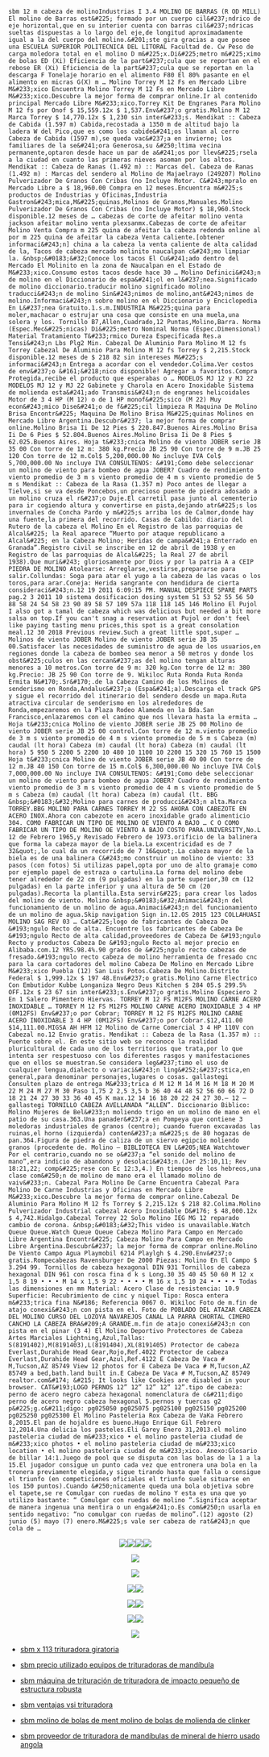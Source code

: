 
```
sbm 12 m cabeza de molinoIndustrias I 3.4 MOLINO DE BARRAS (R OD MILL) El molino de Barras est&#225; formado por un cuerpo cil&#237;ndrico de eje horizontal,que en su interior cuenta con barras cil&#237;ndricas sueltas dispuestas a lo largo del eje,de longitud aproximadamente igual a la del cuerpo del molino.&#201;ste gira gracias a que posee una ESCUELA SUPERIOR POLITECNICA DEL LITORAL Facultad de. Cw Peso de carga moledora total en el molino D m&#225;x.Di&#225;metro m&#225;ximo de bolas ED (Xi) Eficiencia de la part&#237;cula que se reportan en el rebose ER (Xi) Eficiencia de la part&#237;cula que se reportan en la descarga F Tonelaje horario en el alimento F80 El 80% pasante en el alimento en micras G(X) m … Molino Torrey M 12 Fs en Mercado Libre M&#233;xico Encuentra Molino Torrey M 12 Fs en Mercado Libre M&#233;xico.Descubre la mejor forma de comprar online.Ir al contenido principal Mercado Libre M&#233;xico.Torrey Kit De Engranes Para Molino M 12 fs por Onof $ 15,559.12x $ 1,537.Env&#237;o gratis.Molino M 12 Marca Torrey $ 14,770.12x $ 1,230 sin inter&#233;s. Mendikat :: Cabeza de Cabida (1.597 m) Cabida,recostada a 1350 m de altitud bajo la ladera W del Pico,que es como los cabide&#241;os llaman al cerro Cabeza de Cabida (1597 m),se queda vac&#237;a en invierno; los familiares de la se&#241;ora Generosa,su &#250;ltima vecina permanente,optaron desde hace un par de a&#241;os por llev&#225;rsela a la ciudad en cuanto las primeras nieves asoman por los altos. Mendikat :: Cabeza de Ranas (1.492 m) :: Marcas del. Cabeza de Ranas (1.492 m) : Marcas del sendero al Molino de Majaelrayo (249207) Molino Pulverizador De Granos Con Cribas (no Incluye Motor. C&#243;mpralo en Mercado Libre a $ 18,960.00 Compra en 12 meses.Encuentra m&#225;s productos de Industrias y Oficinas,Industria Gastron&#243;mica,M&#225;quinas,Molinos de Granos,Manuales.Molino Pulverizador De Granos Con Cribas (no Incluye Motor) $ 18,960.Stock disponible.12 meses de … cabezas de corte de afeitar molino venta jackson afeitar molino venta plexsanmx.Cabezas de corte de afeitar Molino Venta Compra m 225 quina de afeitar la cabeza redonda online al por m 225 quina de afeitar la cabeza Venta caliente.[obtener informaci&#243;n] china a la cabeza la venta caliente de alta calidad de la, Tacos de cabeza mercado molinito naucalpan c&#243;mo limpiar la. &nbsp;&#0183;&#32;Conoce los tacos El Cu&#241;ado dentro del Mercado El Molinito en la zona de Naucalpan en el Estado de M&#233;xico.Consumo estos tacos desde hace 30 … Molino Definici&#243;n de molino en el Diccionario de espa&#241;ol en l&#237;nea.Significado de molino diccionario.traducir molino significado molino traducci&#243;n de molino Sin&#243;nimos de molino,ant&#243;nimos de molino.Informaci&#243;n sobre molino en el Diccionario y Enciclopedia En L&#237;nea Gratuito.1.s.m.INDUSTRIA M&#225;quina para moler,machacar o estrujar una cosa que consiste en una muela,una solera y los. Tornillo B7,Allen,Cuadrado,12 Puntas,Molino,Barra. Norma (Espec.Mec&#225;nicas) Di&#225;metro Nominal Norma (Espec.Dimensional) Material Tratamiento T&#233;rmico Dureza Especificada Res.a Tensi&#243;n Lbs Plg2 Min. Cabezal De Aluminio Para Molino M 12 fs Torrey Cabezal De Aluminio Para Molino M 12 fs Torrey $ 2,215.Stock disponible.12 meses de $ 218 82 sin intereses M&#225;s informaci&#243;n Entrega a acordar con el vendedor.Colima.Ver costos de env&#237;o &#161;&#218;nico disponible! Agregar a favoritos.Compra Protegida,recibe el producto que esperabas o … MODELOS MJ 12 y MJ 22 MODELOS MJ 12 y MJ 22 Gabinete y Charola en Acero Inoxidable Sistema de molienda esta&#241;ado Transmisi&#243;n de engranes helicoidales Motor de 3 4 HP (M 12) o de 1 HP monof&#225;sico (M 22) Muy econ&#243;mico Dise&#241;o de f&#225;cil limpieza R Maquina De Molino Brisa Encontr&#225; Maquina De Molino Brisa M&#225;quinas Molinos en Mercado Libre Argentina.Descubr&#237; la mejor forma de comprar online.Molino Brisa Ii De 12 Pies $ 220.847.Buenos Aires.Molino Brisa Ii De 6 Pies $ 52.804.Buenos Aires.Molino Brisa Ii De 8 Pies $ 62.025.Buenos Aires. Hoja t&#233;cnica Molino de viento JOBER serie JB 35 00 Con torre de 12 m: 380 kg.Precio JB 25 90 Con torre de 9 m.JB 25 120 Con torre de 12 m.Col$ 5,200,000.00 No incluye IVA Col$ 5,700,000.00 No incluye IVA CONSULTENOS: &#191;Como debe seleccionar un molino de viento para bombeo de agua JOBER? Cuadro de rendimiento viento promedio de 3 m s viento promedio de 4 m s viento promedio de 5 m s Mendikat :: Cabeza de la Rasa (1.357 m) Poco antes de llegar a Tielve,si se va desde Poncebos,un precioso puente de piedra adosado a un molino cruza el r&#237;o Duje.El carretil pasa junto al cementerio para ir cogiendo altura y convertirse en pista,dejando atr&#225;s los invernales de Concha Pardo y m&#225;s arriba los de Calmor,donde hay una fuente,la primera del recorrido. Casas de Cabildo: diario del Rutero de la cabeza el Molino En el Registro de las parroquias de Alcal&#225; la Real aparece “Muerto por ataque republicano a Alcal&#225; en la Cabeza Molino; Heridas de campa&#241;a Enterrado en Granada”.Registro civil se inscribe en 12 de abril de 1938 y en Registro de las parroquias de Alcal&#225; la Real 27 de abril 1938).Que muri&#243; gloriosamente por Dios y por la patria A a CEIP PIEDRA DE MOLINO Atolearse: Arreglarse,vestirse,prepararse para salir.Collundas: Soga para atar el yugo a la cabeza de las vacas o los toros,para arar.Coneja: Herida sangrante con hendidura de cierta consideraci&#243;n.12 19 2011 6:09:15 PM. MANUAL DESPIECE SPARE PARTS pag.2 3 2011 10 sistema dosificacion dosing system 51 53 52 55 56 50 88 58 24 54 58 23 90 89 58 57 109 57a 118 118 145 146 Molino El Pujol I also got a tamal de cabeza which was delicious but needed a bit more salsa on top.If you can't snag a reservation at Pujol or don't feel like paying tasting menu prices,this spot is a great consolation meal.12 30 2018 Previous review.Such a great little spot,super … Molinos de viento JOBER Molino de viento JOBER serie JB 35 00.Satisfacer las necesidades de suministro de agua de los usuarios,en regiones donde la cabeza de bombeo sea menor a 50 metros y donde los obst&#225;culos en las cercan&#237;as del molino tengan alturas menores a 10 metros.Con torre de 9 m: 320 kg.Con torre de 12 m: 380 kg.Precio: JB 25 90 Con torre de 9. Wikiloc Ruta Ronda Ruta Ronda Ermita N&#170;.Sr&#170;.de la Cabeza Camino de los Molinos de senderismo en Ronda,Andaluc&#237;a (Espa&#241;a).Descarga el track GPS y sigue el recorrido del itinerario del sendero desde un mapa.Ruta atractiva circular de senderismo en los alrededores de Ronda,empezaremos en la Plaza Rodeo Alameda en la Bda.San Francisco,enlazaremos con el camino que nos llevara hasta la ermita … Hoja t&#233;cnica Molino de viento JOBER serie JB 25 00 Molino de viento JOBER serie JB 25 00 control.Con torre de 12 m.viento promedio de 3 m s viento promedio de 4 m s viento promedio de 5 m s Cabeza (m) caudal (lt hora) Cabeza (m) caudal (lt hora) Cabeza (m) caudal (lt hora) 5 950 5 2200 5 2200 10 480 10 1100 10 2200 15 320 15 760 15 1500 Hoja t&#233;cnica Molino de viento JOBER serie JB 40 00 Con torre de 12 m.JB 40 150 Con torre de 15 m.Col$ 6,300,000.00 No incluye IVA Col$ 7,000,000.00 No incluye IVA CONSULTENOS: &#191;Como debe seleccionar un molino de viento para bombeo de agua JOBER? Cuadro de rendimiento viento promedio de 3 m s viento promedio de 4 m s viento promedio de 5 m s Cabeza (m) caudal (lt hora) Cabeza (m) caudal (lt. BBG &nbsp;&#0183;&#32;Molino para carnes de producci&#243;n alta.Marca TORREY.BBG MOLINO PARA CARNES TORREY M 22 SS AHORA CON CABEZOTE EN ACERO INOX.Ahora con cabezote en acero inoxidable grado alimenticio 304. COMO FABRICAR UN TIPO DE MOLINO OE VIENTO A BAJO … C O COMO FABRICAR UN TIPO DE MOLINO OE VIENTO A BAJO COSTO PARA.UNIVERSITY,No.L 12 de Febrero 1965,y Revisado Febrero de 1973.orificio de la balinera que forma la cabeza mayor de la biela.La excentricidad es de 7 32&quot;,lo cual da un recorrido de 7 16&quot;.La cabeza mayor de la biela es de una balinera C&#243;mo construir un molino de viento: 33 pasos (con fotos) Si utilizas papel,opta por uno de alto gramaje como por ejemplo papel de estraza o cartulina.La forma del molino debe tener alrededor de 22 cm (9 pulgadas) en la parte superior,30 cm (12 pulgadas) en la parte inferior y una altura de 50 cm (20 pulgadas).Recorta la plantilla.Esta servir&#225; para crear los lados del molino de viento. Molino &nbsp;&#0183;&#32;Animaci&#243;n del funcionamiento de un molino de agua.Animaci&#243;n del funcionamiento de un molino de agua.Skip navigation Sign in.12.OS 2015 123 COLLAHUASI MOLINO SAG REV 03 … Cat&#225;logo de fabricantes de Cabeza De &#193;ngulo Recto de alta. Encuentre los fabricantes de Cabeza De &#193;ngulo Recto de alta calidad,proveedores de Cabeza De &#193;ngulo Recto y productos Cabeza De &#193;ngulo Recto al mejor precio en Alibaba.com.12 YRS.98.4%.90 grados de &#225;ngulo recto cabezas de fresado.&#193;ngulo recto cabeza de molino herramienta de fresado cnc para la cara cortadores del molino Cabeza De Molino en Mercado Libre M&#233;xico Puebla (12) San Luis Potos.Cabeza De Molino.Distrito Federal $ 1,999.12x $ 197 48.Env&#237;o gratis.Molino Carne Electrico Con Embutidor Kubbe Longaniza Negro Deus Kitchen $ 284 05.$ 299.5% OFF.12x $ 23 67 sin inter&#233;s.Env&#237;o gratis.Molino Especiero 2 En 1 Salero Pimentero Hiervas. TORREY M 12 FS M12FS MOLINO CARNE ACERO INOXIDABLE … TORREY M 12 FS M12FS MOLINO CARNE ACERO INOXIDABLE 3 4 HP (0M12FS) Env&#237;o por Cobrar; TORREY M 12 FS M12FS MOLINO CARNE ACERO INOXIDABLE 3 4 HP (0M12FS) Env&#237;o por Cobrar.$12,411.00 $14,111.00.MIGSA AH HFM 12 Molino de Carne Comercial 3 4 HP 110V con Cabezal no.12 Envio gratis. Mendikat :: Cabeza de la Rasa (1.357 m) :: Puente sobre el. En este sitio web se reconoce la realidad pluricultural de cada uno de los territorios que trata,por lo que intenta ser respestuoso con los diferentes rasgos y manifestaciones que en ellos se muestran.Se considera leg&#237;timo el uso de cualquier lengua,dialecto o variaci&#243;n ling&#252;&#237;stica,en general,para denominar personajes,lugares o cosas. gallastegi Consulten plazo de entrega M&#233;trica d M 12 M 14 M 16 M 18 M 20 M 22 M 24 M 27 M 30 Paso 1,75 2 2,5 3,5 b 36 40 44 48 52 56 60 66 72 D 18 21 24 27 30 33 36 40 45 K max.12 14 16 18 20 22 24 27 30.— 12 — gallastegi TORNILLO CABEZA AVELLANADA “ALLEN”. Diccionario Biblico: Molino Mujeres de Bel&#233;n moliendo trigo en un molino de mano en el patio de su casa.363.Una panader&#237;a en Pompeya que contiene 3 moledoras industriales de granos (centro); cuando fueron excavadas las ruinas,el horno (izquierda) conten&#237;a m&#225;s de 80 hogazas de pan.364.Figura de piedra de caliza de un siervo egipcio moliendo granos (procedente de. Molino — BIBLIOTECA EN L&#205;NEA Watchtower Por el contrario,cuando no se o&#237;a “el sonido del molino de mano”,era indicio de abandono y desolaci&#243;n.(Jer 25:10,11; Rev 18:21,22; comp&#225;rese con Ec 12:3,4.) En tiempos de los hebreos,una clase com&#250;n de molino de mano era el llamado molino de vaiv&#233;n. Cabezal Para Molino De Carne Encuentra Cabezal Para Molino De Carne Industrias y Oficinas en Mercado Libre M&#233;xico.Descubre la mejor forma de comprar online.Cabezal De Aluminio Para Molino M 12 fs Torrey $ 2,215.12x $ 218 82.Colima.Molino Pulverizador Industrial cabezal Acero Inoxidable D&#176; $ 48,000.12x $ 4,742.Hidalgo.Cabezal Torrey 22 Solo Molino IEG MG 12 reparado cambio de corona. &nbsp;&#0183;&#32;This video is unavailable.Watch Queue Queue.Watch Queue Queue Cabeza Molino Para Campo en Mercado Libre Argentina Encontr&#225; Cabeza Molino Para Campo en Mercado Libre Argentina.Descubr&#237; la mejor forma de comprar online.Molino De Viento Campo Agua Playmobil 6214 Playlgh $ 4.290.Env&#237;o gratis.Rompecabezas Ravensburger De 2000 Piezas: Molino En El Campo $ 3.294 99. Tornillos de cabeza hexagonal DIN 931 Tornillos de cabeza hexagonal DIN 961 con rosca fina d k s Long.30 35 40 45 50 60 M 12 x 1,5 8 19 • • • M 14 x 1,5 9 22 • • • • M 16 x 1,5 10 24 • • • • Todas las dimensiones en mm Material: Acero Clase de resistencia: 10.9 Superficie: Recubrimiento de cinc y niquel Tipo: Rosca entera m&#233;trica fina N&#186; Referencia 0067 0. Wikiloc Foto de m.fin de atajo conexi&#243;n con pista en el. Foto de POBLADO DEL ATAZAR CABEZA DEL MOLINO CURSO DEL LOZOYA NAVAREJOS CANAL LA PARRA CHORTAL CIMERO CANCHO LA CABEZA BRA&#209;A GRANDE.m.fin de atajo conexi&#243;n con pista en el pinar (3 4) El Molino Deportivo Protectores de Cabeza Artes Marciales Lightning,Azul,Tallas: S(8191402),M(8191403),L(8191404),XL(8191405) Protector de cabeza Everlast,Durahide Head Gear,Rojo,Ref.4022 Protector de cabeza Everlast,Durahide Head Gear,Azul,Ref.4122 E Cabeza De Vaca # M,Tucson,AZ 85749 View 12 photos for E Cabeza De Vaca # M,Tucson,AZ 85749 a bed,bath.land built in.E Cabeza De Vaca # M,Tucson,AZ 85749 realtor.com&#174; &#215; It looks like Cookies are disabled in your browser. CAT&#193;LOGO PERNOS 12” 12” 12” 12” 12”.tipo de cabeza: perno de acero negro cabeza hexagonal nomenclatura de c&#211;digo perno de acero negro cabeza hexagonal 5.pernos y tuercas g2 p&#225;g.c&#211;digo: pg025050 pg025075 pg025100 pg025150 pg025200 pg025250 pg025300 El Molino Pasteleria Rox Cabeza de VaKa Febrero 8,2015.El pan de hojaldre es bueno.Hugo Enrique Gil Febrero 12,2014.Una delicia los pasteles.Eli Garey Enero 31,2013.el molino pasteleria ciudad de m&#233;xico • el molino pasteleria ciudad de m&#233;xico photos • el molino pasteleria ciudad de m&#233;xico location • el molino pasteleria ciudad de m&#233;xico. Anexo:Glosario de billar 14:1.Juego de pool que se disputa con las bolas de la 1 a la 15.El jugador consigue un punto cada vez que entronera una bola en la tronera previamente elegida,y sigue tirando hasta que falla o consigue el triunfo (en competiciones oficiales el triunfo suele situarse en los 150 puntos).Cuando &#250;nicamente queda una bola objetiva sobre el tapete,se re Comulgar con ruedas de molino Y esta es una que yo utilizo bastante: “ Comulgar con ruedas de molino ”.Significa aceptar de manera ingenua una mentira o un enga&#241;o.Es com&#250;n usarla en sentido negativo: “no comulgar con ruedas de molino”.(12) agosto (2) junio (5) mayo (7) enero.M&#225;s vale ser cabeza de rat&#243;n que cola de … 
```

<div align="center">

<a href="https://es-mill.shibang-china.com/github&k=sbm+12+m+cabeza+de+molino"><img src="https://static.shibang-china.com/es/mill/index.jpg"></a><a href="https://es-mill.shibang-china.com/materials.htmlgithub&k=sbm+12+m+cabeza+de+molino"><img src="https://static.shibang-china.com/es/mill/materials.jpg"></a><a href="https://es-mill.shibang-china.com/about.htmlgithub&k=sbm+12+m+cabeza+de+molino"><img src="https://static.shibang-china.com/es/mill/about.jpg"></a><a href="https://es-mill.shibang-china.com/contact.htmlgithub&k=sbm+12+m+cabeza+de+molino"><img src="https://static.shibang-china.com/es/mill/contact.jpg"></a>

<a href="https://es-mill.shibang-china.com/github&k=sbm+12+m+cabeza+de+molino"><img src="https://static.shibang-china.com/es/mill/banner.jpg"></a>

<a href="https://swt.shibang-china.com/github&k=sbm+12+m+cabeza+de+molino"><img src="https://static.shibang-china.com/es/mill/chat.jpg"></a>

<a href="https://es-mill.shibang-china.com/products/vertical-roller-mill.htmlgithub&k=sbm+12+m+cabeza+de+molino"><img src="https://static.shibang-china.com/es/mill/vertical.jpg"></a><a href="https://es-mill.shibang-china.com/products/raymond-mill.htmlgithub&k=sbm+12+m+cabeza+de+molino"><img src="https://static.shibang-china.com/es/mill/raymond.jpg"></a>

<a href="https://es-mill.shibang-china.com/products/ultrafine-grinding-mill.htmlgithub&k=sbm+12+m+cabeza+de+molino"><img src="https://static.shibang-china.com/es/mill/ultrafine.jpg"></a><a href="https://es-mill.shibang-china.com/products/trapezium-grinding-mill.htmlgithub&k=sbm+12+m+cabeza+de+molino"><img src="https://static.shibang-china.com/es/mill/trapezium.jpg"></a>

<a href="https://es-mill.shibang-china.com/products/ball-mill.htmlgithub&k=sbm+12+m+cabeza+de+molino"><img src="https://static.shibang-china.com/es/mill/ball.jpg"></a><a href="https://es-mill.shibang-china.com/products/hammer-mill.htmlgithub&k=sbm+12+m+cabeza+de+molino"><img src="https://static.shibang-china.com/es/mill/hammer.jpg"></a>

<a href="https://swt.shibang-china.com/github&k=sbm+12+m+cabeza+de+molino"><img src="https://static.shibang-china.com/es/mill/case.jpg"></a>

</div>


* [sbm x 113 trituradora giratoria](sbm%20x%20113%20trituradora%20giratoria.md)

* [sbm precio utilizado equipos de trituradoras de mandíbula](sbm%20precio%20utilizado%20equipos%20de%20trituradoras%20de%20mand%C3%ADbula.md)

* [sbm máquina de trituración de trituradora de impacto pequeño de estructura robusta](sbm%20m%C3%A1quina%20de%20trituraci%C3%B3n%20de%20trituradora%20de%20impacto%20peque%C3%B1o%20de%20estructura%20robusta.md)

* [sbm ventajas vsi trituradora](sbm%20ventajas%20vsi%20trituradora.md)

* [sbm molino de bolas de ment molino de bolas de molienda de clinker](sbm%20molino%20de%20bolas%20de%20ment%20molino%20de%20bolas%20de%20molienda%20de%20clinker.md)

* [sbm proveedor de trituradora de mandíbulas de mineral de hierro usado angola](sbm%20proveedor%20de%20trituradora%20de%20mand%C3%ADbulas%20de%20mineral%20de%20hierro%20usado%20angola.md)